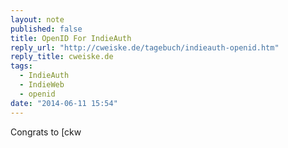 ```yaml
---
layout: note
published: false
title: OpenID For IndieAuth
reply_url: "http://cweiske.de/tagebuch/indieauth-openid.htm"
reply_title: cweiske.de
tags: 
  - IndieAuth
  - IndieWeb
  - openid
date: "2014-06-11 15:54"
---
```


Congrats to [ckw